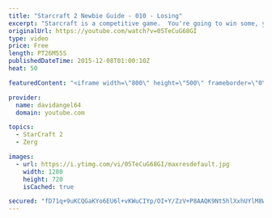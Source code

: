 ```yaml
---
title: "Starcraft 2 Newbie Guide - 010 - Losing"
excerpt: "Starcraft is a competitive game.  You're going to win some, you're going to lose some.  When you win a game, you feel good, and that's awesome.  But how do you react to losing a game?  How you react to losing in a competitive game like Starcraft 2 is an important consideration.  The biggest concept is"
originalUrl: https://youtube.com/watch?v=05TeCuG68GI
type: video
price: Free
length: PT26M55S
publishedDateTime: 2015-12-08T01:00:10Z
heat: 50

featuredContent: "<iframe width=\"800\" height=\"500\" frameborder=\"0\" src=\"https://www.youtube.com/embed/05TeCuG68GI\" allow=\"accelerometer; autoplay; encrypted-media; gyroscope; picture-in-picture\" allowfullscreen></iframe>"

provider:
  name: davidangel64
  domain: youtube.com

topics:
  - StarCraft 2
  - Zerg

images:
  - url: https://i.ytimg.com/vi/05TeCuG68GI/maxresdefault.jpg
    width: 1280
    height: 720
    isCached: true

secured: "fD71q+9uKCQGaKYo6EU6l+vKWuCIYp/OI+Y/ZzV+P8AAQK9Nt5hlXxhUYlM8WMCldR32ZblNj9pZW/92Lbz5JXTMBmDD2teeRY6mAaMcwEOcKQWSlGT9iEFU8w3LrTW1gMnW2z69h5YFiiZqpoYS/EpvEaEcje/R4FTQFCp8D2y9biOs5syzXQiHdPUEfqBVQntdY9gBT/NVkAhWcJZjklAzFalmdaWUzohnnk3cSYo5/kcwjkCjet9SherfekC7h9a7owILiND00VtCydmCzg6yUR9/JGg1Ej1eIkxTwpHLti23hsnNRgnh6mGUfrNXLTKv58cIux4rHPw4FGlhx0QehcKljtZMEabWdR2lZ+OeatHDUALbjz7w76ZV3XQeNXW/xt4YRRT4+06bfeIkjk6U8qIGPHV8GYZEuucWG4s=;R/jPTnYODoSFnH4PTHF2OQ=="
---
```


